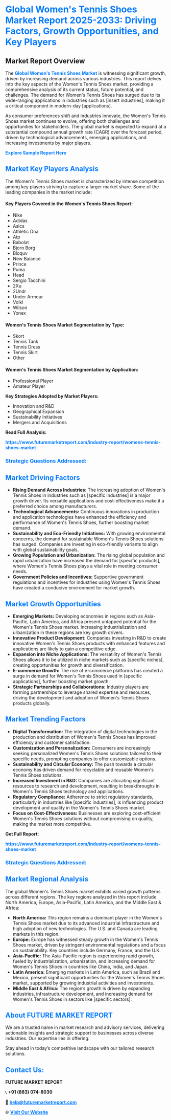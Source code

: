 <h1 style="color: #007BFF;">Global Women's Tennis Shoes Market Report 2025-2033: Driving Factors, Growth Opportunities, and Key Players</h1>

<section id="overview">
<h2>Market Report Overview</h2>
<p>The <a href="https://www.futuremarketreport.com/industry-report/womens-tennis-shoes-market" style="color: #007BFF; text-decoration: none;"><strong>Global Women's Tennis Shoes Market</strong></a> is witnessing significant growth, driven by increasing demand across various industries. This report delves into the key aspects of the Women's Tennis Shoes market, providing a comprehensive analysis of its current status, future potential, and challenges. The demand for Women's Tennis Shoes has surged due to its wide-ranging applications in industries such as [insert industries], making it a critical component in modern-day [applications].</p>
<p>As consumer preferences shift and industries innovate, the Women's Tennis Shoes market continues to evolve, offering both challenges and opportunities for stakeholders. The global market is expected to expand at a substantial compound annual growth rate (CAGR) over the forecast period, driven by technological advancements, emerging applications, and increasing investments by major players.</p>
</section>

<section id="overview">
<p><a href="https://www.futuremarketreport.com/request-sample/reportId=32706" style="color: #007BFF; text-decoration: none;"><strong>Explore Sample Report Here</strong></a></p>
</section>

<section id="key-players">
<h2 style="color: #007BFF;">Market Key Players Analysis</h2>
<p>The Women's Tennis Shoes market is characterized by intense competition among key players striving to capture a larger market share. Some of the leading companies in the market include:</p>
<h4>Key Players Covered in the Women's Tennis Shoes Report:</h4>
<ul><li>Nike</li><li>Adidas</li><li>Asics</li><li>Athletic Dna</li><li>Atp</li><li>Babolat</li><li>Bjorn Borg</li><li>Bloquv</li><li>New Balance</li><li>Prince</li><li>Puma</li><li>Head</li><li>Sergio Tacchini</li><li>2Xu</li><li>2Undr</li><li>Under Armour</li><li>Volkl</li><li>Wilson</li><li>Yonex</li></ul>
<h4>Women's Tennis Shoes Market Segmentation by Type:</h4>
<ul><li>Skort</li><li>Tennis Tank</li><li>Tennis Dress</li><li>Tennis Skirt</li><li>Other</li></ul>

<h4>Women's Tennis Shoes Market Segmentation by Application:</h4>
<ul><li>Professional Player</li><li>Amateur Player</li></ul>
<p><strong>Key Strategies Adopted by Market Players:</strong></p>
<ul>
<li>Innovation and R&D</li>
<li>Geographical Expansion</li>
<li>Sustainability Initiatives</li>
<li>Mergers and Acquisitions</li>
</ul>
</section>

<section>
<p><strong>Read Full Analysis: </strong></p><a href="https://www.futuremarketreport.com/industry-report/womens-tennis-shoes-market" style="color: #007BFF; text-decoration: none;"><strong>https://www.futuremarketreport.com/industry-report/womens-tennis-shoes-market</strong></a>
<h3 style="color: #007BFF;">Strategic Questions Addressed:</h3>
</section>

<section id="driving-factors">
<h2 style="color: #007BFF;">Market Driving Factors</h2>
<ul>
<li><strong>Rising Demand Across Industries:</strong> The increasing adoption of Women's Tennis Shoes in industries such as [specific industries] is a major growth driver. Its versatile applications and cost-effectiveness make it a preferred choice among manufacturers.</li>
<li><strong>Technological Advancements:</strong> Continuous innovations in production and application technologies have enhanced the efficiency and performance of Women's Tennis Shoes, further boosting market demand.</li>
<li><strong>Sustainability and Eco-Friendly Initiatives:</strong> With growing environmental concerns, the demand for sustainable Women's Tennis Shoes solutions has surged. Companies are investing in eco-friendly variants to align with global sustainability goals.</li>
<li><strong>Growing Population and Urbanization:</strong> The rising global population and rapid urbanization have increased the demand for [specific products], where Women's Tennis Shoes plays a vital role in meeting consumer needs.</li>
<li><strong>Government Policies and Incentives:</strong> Supportive government regulations and incentives for industries using Women's Tennis Shoes have created a conducive environment for market growth.</li>
</ul>
</section>

<section id="growth-opportunities">
<h2 style="color: #007BFF;">Market Growth Opportunities</h2>
<ul>
<li><strong>Emerging Markets:</strong> Developing economies in regions such as Asia-Pacific, Latin America, and Africa present untapped potential for the Women's Tennis Shoes market. Increasing industrialization and urbanization in these regions are key growth drivers.</li>
<li><strong>Innovative Product Development:</strong> Companies investing in R&D to create innovative Women's Tennis Shoes products with enhanced features and applications are likely to gain a competitive edge.</li>
<li><strong>Expansion into Niche Applications:</strong> The versatility of Women's Tennis Shoes allows it to be utilized in niche markets such as [specific niches], creating opportunities for growth and diversification.</li>
<li><strong>E-commerce Growth:</strong> The rise of e-commerce platforms has created a surge in demand for Women's Tennis Shoes used in [specific applications], further boosting market growth.</li>
<li><strong>Strategic Partnerships and Collaborations:</strong> Industry players are forming partnerships to leverage shared expertise and resources, driving the development and adoption of Women's Tennis Shoes products globally.</li>
</ul>
</section>

<section id="trending-factors">
<h2 style="color: #007BFF;">Market Trending Factors</h2>
<ul>
<li><strong>Digital Transformation:</strong> The integration of digital technologies in the production and distribution of Women's Tennis Shoes has improved efficiency and customer satisfaction.</li>
<li><strong>Customization and Personalization:</strong> Consumers are increasingly seeking personalized Women's Tennis Shoes solutions tailored to their specific needs, prompting companies to offer customizable options.</li>
<li><strong>Sustainability and Circular Economy:</strong> The push towards a circular economy has driven demand for recyclable and reusable Women's Tennis Shoes solutions.</li>
<li><strong>Increased Investment in R&D:</strong> Companies are allocating significant resources to research and development, resulting in breakthroughs in Women's Tennis Shoes technology and applications.</li>
<li><strong>Regulatory Compliance:</strong> Adherence to strict regulatory standards, particularly in industries like [specific industries], is influencing product development and quality in the Women's Tennis Shoes market.</li>
<li><strong>Focus on Cost-Effectiveness:</strong> Businesses are exploring cost-efficient Women's Tennis Shoes solutions without compromising on quality, making the market more competitive.</li>
</ul>
</section>

<section>
<p><strong>Get Full Report: </strong></p><a href="https://www.futuremarketreport.com/industry-report/womens-tennis-shoes-market" style="color: #007BFF; text-decoration: none;"><strong>https://www.futuremarketreport.com/industry-report/womens-tennis-shoes-market</strong></a>
<h3 style="color: #007BFF;">Strategic Questions Addressed:</h3>
</section>


<section id="regional-analysis">
<h2 style="color: #007BFF;">Market Regional Analysis</h2>
<p>The global Women's Tennis Shoes market exhibits varied growth patterns across different regions. The key regions analyzed in this report include North America, Europe, Asia-Pacific, Latin America, and the Middle East & Africa:</p>
<ul>
<li><strong>North America:</strong> This region remains a dominant player in the Women's Tennis Shoes market due to its advanced industrial infrastructure and high adoption of new technologies. The U.S. and Canada are leading markets in this region.</li>
<li><strong>Europe:</strong> Europe has witnessed steady growth in the Women's Tennis Shoes market, driven by stringent environmental regulations and a focus on sustainability. Key countries include Germany, France, and the U.K.</li>
<li><strong>Asia-Pacific:</strong> The Asia-Pacific region is experiencing rapid growth, fueled by industrialization, urbanization, and increasing demand for Women's Tennis Shoes in countries like China, India, and Japan.</li>
<li><strong>Latin America:</strong> Emerging markets in Latin America, such as Brazil and Mexico, present significant opportunities for the Women's Tennis Shoes market, supported by growing industrial activities and investments.</li>
<li><strong>Middle East & Africa:</strong> The region’s growth is driven by expanding industries, infrastructure development, and increasing demand for Women's Tennis Shoes in sectors like [specific sectors].</li>
</ul>
</section>

<footer>
<h2 style="color: #007BFF;">About FUTURE MARKET REPORT</h2>
<p>We are a trusted name in market research and advisory services, delivering actionable insights and strategic support to businesses across diverse industries. Our expertise lies in offering:</p>

<p>Stay ahead in today’s competitive landscape with our tailored research solutions.</p>

<h2 style="color: #007BFF;">Contact Us:</h2>
<p><strong>FUTURE MARKET REPORT</strong></p>
<p>📞 <strong>+91 (883) 074-8030</strong></p>
<p>📧 <strong><a href="mailto:help@futuremarketreport.com" style="color: #007BFF;">help@futuremarketreport.com</a></strong></p>
<p>🌐 <strong><a href="https://www.futuremarketreport.com/" style="color: #007BFF;">Visit Our Website</a></strong></p>
</footer>
